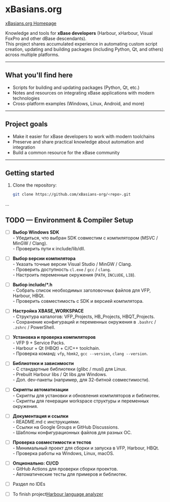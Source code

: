 # xBasians.org
[xBasians.org Homepage](https://xBasians-org.github.io)

Knowledge and tools for **xBase developers** (Harbour, xHarbour, Visual FoxPro and other dBase descendants).  
This project shares accumulated experience in automating custom script creation, updating and building packages (including Python, Qt, and others) across multiple platforms.

---

## What you'll find here
- Scripts for building and updating packages (Python, Qt, etc.)
- Notes and resources on integrating xBase applications with modern technologies
- Cross-platform examples (Windows, Linux, Android, and more)

---

## Project goals
- Make it easier for xBase developers to work with modern toolchains  
- Preserve and share practical knowledge about automation and integration  
- Build a common resource for the xBase community  

---

## Getting started
1. Clone the repository:
   ```bash
   git clone https://github.com/xBasians-org/<repo>.git

...

## TODO — Environment & Compiler Setup

- [ ] **Выбор Windows SDK**  
      - Убедиться, что выбран SDK совместим с компилятором (MSVC / MinGW / Clang).  
      - Проверить пути к include/lib/dll.  

- [ ] **Выбор версии компилятора**  
      - Указать точные версии Visual Studio / MinGW / Clang.  
      - Проверить доступность `cl.exe` / `gcc` / `clang`.  
      - Настроить переменные окружения (`PATH`, `INCLUDE`, `LIB`).  

- [ ] **Выбор include/*.h**  
      - Собрать список необходимых заголовочных файлов для VFP, Harbour, HBQt.  
      - Проверить совместимость с SDK и версией компилятора.  

- [ ] **Настройка XBASE_WORKSPACE**  
      - Структура каталогов: VFP_Projects, HB_Projects, HBQT_Projects.  
      - Сохранение конфигураций и переменных окружения в `.bashrc` / `.zshrc` / PowerShell.  

- [ ] **Установка и проверка компиляторов**  
      - VFP 9 + Service Packs.  
      - Harbour + Qt (HBQt) + C/C++ toolchain.  
      - Проверка команд: `vfp`, `hbmk2`, `gcc --version`, `clang --version`.  

- [ ] **Библиотеки и зависимости**  
      - C стандартные библиотеки (glibc / musl) для Linux.  
      - Prebuilt Harbour libs / Qt libs для Windows.  
      - Доп. dev-пакеты (например, для 32-битной совместимости).  

- [ ] **Скрипты автоматизации**  
      - Скрипты для установки и обновления компиляторов и библиотек.  
      - Скрипты для генерации workspace структуры и переменных окружения.  

- [ ] **Документация и ссылки**  
      - README.md с инструкциями.  
      - Ссылки на Google Groups и GitHub Discussions.  
      - Шаблоны конфигурационных файлов для разных ОС.  

- [ ] **Проверка совместимости и тестов**  
      - Минимальный проект для сборки и запуска в VFP, Harbour, HBQt.  
      - Проверка работы на Windows, Linux, macOS.  

- [ ] **Опционально: CI/CD**  
      - GitHub Actions для проверки сборки проектов.  
      - Автоматические тесты для примеров и библиотек.  

- [ ] Раздел по IDEs 

- [ ] To finish project[Harbour language analyzer](https://sourceforge.net/projects/harbour-language-analyzer/)

